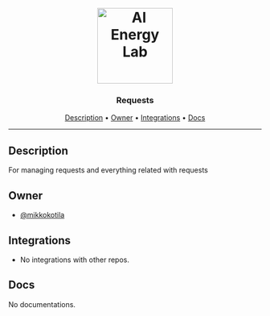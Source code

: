 <h1 align="center">
  <br>
  <a href="https://github.com/AI-Energy-Lab"><img src="https://github.com/AI-Energy-Lab/Home/raw/main/assets/Logo.png" alt="AI Energy Lab " width="150"></a>
  <br>
</h1>

<h3 align="center">Requests</h3>

<!-- Replace the title of the repository -->

<p align="center">
  <a href="#description">Description</a> •
  <a href="#owner">Owner</a> •
  <a href="#integrations">Integrations</a> •
  <a href="#docs">Docs</a>
</p>
<hr>

## Description

For managing requests and everything related with requests

<!-- This section provides a high-level overview for the repo -->

## Owner

- [@mikkokotila](https://github.com/mikkokotila)

<!-- This section lists the owners of the repo -->

## Integrations

- No integrations with other repos.

<!-- This section must list as bulleted list how this repo depends or is integrated with other repos -->

## Docs

No documentations.

<!-- This section must link to the docs which are in the root of the repository in /docs -->